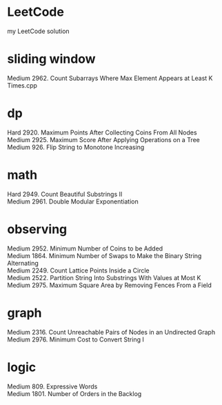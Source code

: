 # LeetCode
my LeetCode solution

# sliding window
Medium 2962. Count Subarrays Where Max Element Appears at Least K Times.cpp <br>

# dp
Hard   2920. Maximum Points After Collecting Coins From All Nodes <br>
Medium 2925. Maximum Score After Applying Operations on a Tree <br>
Medium 926. Flip String to Monotone Increasing <br>

# math
Hard   2949. Count Beautiful Substrings II <br>
Medium 2961. Double Modular Exponentiation <br>

# observing
Medium 2952. Minimum Number of Coins to be Added <br>
Medium 1864. Minimum Number of Swaps to Make the Binary String Alternating <br>
Medium 2249. Count Lattice Points Inside a Circle <br>
Medium 2522. Partition String Into Substrings With Values at Most K <br>
Medium 2975. Maximum Square Area by Removing Fences From a Field <br>

# graph
Medium 2316. Count Unreachable Pairs of Nodes in an Undirected Graph <br>
Medium 2976. Minimum Cost to Convert String I <br>

# logic
Medium 809. Expressive Words <br>
Medium 1801. Number of Orders in the Backlog <br>

